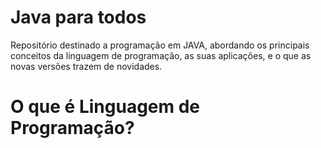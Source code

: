 # Java para todos
Repositório destinado a programação em JAVA, abordando os principais conceitos da linguagem de programação, as suas aplicações, e o que as novas versões trazem de novidades.

# O que é Linguagem de Programação?

